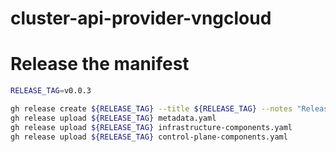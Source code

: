 # cluster-api-provider-vngcloud

# Release the manifest

```bash
RELEASE_TAG=v0.0.3

gh release create ${RELEASE_TAG} --title ${RELEASE_TAG} --notes "Release ${RELEASE_TAG}"
gh release upload ${RELEASE_TAG} metadata.yaml
gh release upload ${RELEASE_TAG} infrastructure-components.yaml
gh release upload ${RELEASE_TAG} control-plane-components.yaml 
```
